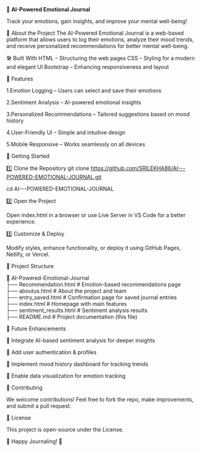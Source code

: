 🌟 **AI-Powered Emotional Journal**

Track your emotions, gain insights, and improve your mental well-being!

📌 About the Project
The AI-Powered Emotional Journal is a web-based platform that allows users to log their emotions, analyze their mood trends, and receive personalized recommendations for better mental well-being.

🛠️ Built With
HTML – Structuring the web pages
CSS – Styling for a modern and elegant UI
Bootstrap – Enhancing responsiveness and layout

🎨 Features

1.Emotion Logging – Users can select and save their emotions

2.Sentiment Analysis – AI-powered emotional insights

3.Personalized Recommendations – Tailored suggestions based on mood history

4.User-Friendly UI – Simple and intuitive design

5.Mobile Responsive – Works seamlessly on all devices


🚀 Getting Started

1️⃣ Clone the Repository
git clone https://github.com/SRILEKHA86/AI---POWERED-EMOTIONAL-JOURNAL.git

cd AI---POWERED-EMOTIONAL-JOURNAL

2️⃣ Open the Project

Open index.html in a browser or use Live Server in VS Code for a better experience.

3️⃣ Customize & Deploy

Modify styles, enhance functionality, or deploy it using GitHub Pages, Netlify, or Vercel.

📂 Project Structure

📂 AI-Powered-Emotional-Journal  
 ├── Recommendation.html        # Emotion-based recommendations page  
 ├── aboutus.html               # About the project and team  
 ├── entry_saved.html           # Confirmation page for saved journal entries  
 ├── index.html                 # Homepage with main features  
 ├── sentiment_results.html     # Sentiment analysis results  
 ├── README.md                  # Project documentation (this file)  
 
🎯 Future Enhancements

🔹 Integrate AI-based sentiment analysis for deeper insights

🔹 Add user authentication & profiles

🔹 Implement mood history dashboard for tracking trends

🔹 Enable data visualization for emotion tracking


💙 Contributing

We welcome contributions! Feel free to fork the repo, make improvements, and submit a pull request.

📜 License

This project is open-source under the License.

🚀 Happy Journaling! 🚀
